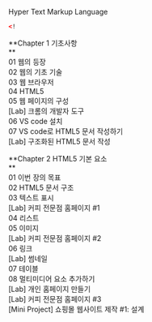 Hyper Text Markup Language

```html
<!
```

**Chapter 1 기초사항  
**  
01 웹의 등장  
02 웹의 기초 기술  
03 웹 브라우저  
04 HTML5  
05 웹 페이지의 구성  
[Lab] 크롬의 개발자 도구  
06 VS code 설치  
07 VS code로 HTML5 문서 작성하기  
[Lab] 구조화된 HTML5 문서 작성  
  
**Chapter 2 HTML5 기본 요소  
**  
01 이번 장의 목표  
02 HTML5 문서 구조  
03 텍스트 표시  
[Lab] 커피 전문점 홈페이지 #1  
04 리스트  
05 이미지  
[Lab] 커피 전문점 홈페이지 #2  
06 링크  
[Lab] 썸네일  
07 테이블  
08 멀티미디어 요소 추가하기  
[Lab] 개인 홈페이지 만들기  
[Lab] 커피 전문점 홈페이지 #3  
[Mini Project] 쇼핑몰 웹사이트 제작 #1: 설계

